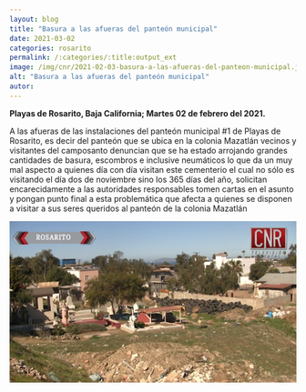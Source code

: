```yaml
---
layout: blog
title: "Basura a las afueras del panteón municipal"
date: 2021-03-02
categories: rosarito
permalink: /:categories/:title:output_ext
image: /img/cnr/2021-02-03-basura-a-las-afueras-del-panteon-municipal.jpg
alt: "Basura a las afueras del panteón municipal"
autor:
---
```


**Playas de Rosarito, Baja California; Martes 02 de febrero del 2021.** 

A las afueras de las instalaciones del panteón municipal #1 de Playas de Rosarito, es decir del panteón que se ubica en la colonia Mazatlán vecinos y visitantes del camposanto denuncian que se ha estado arrojando grandes cantidades de basura, escombros e inclusive neumáticos lo que da un muy mal aspecto a quienes día con día visitan este cementerio el cual no sólo es visitando el día dos de noviembre sino los 365 días del año, solicitan encarecidamente a las autoridades responsables tomen cartas en el asunto y pongan punto final a esta problemática que afecta a quienes se disponen a visitar a sus seres queridos al panteón de la colonia Mazatlán

<div id="carouselExampleSlidesOnly" class="carousel slide" data-ride="carousel">
  <div class="carousel-inner">
    <div class="carousel-item active">
       <img class="d-block w-100" src="/img/cnr/2021-02-03-basura-a-las-afueras-del-panteon-municipal.jpg" loading="lazy"  alt="Basura a las afueras del panteón municipal">
    </div>
  </div>
</div>